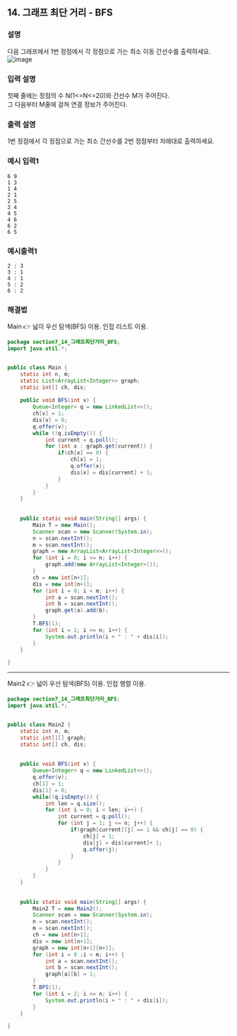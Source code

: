 ## 14. 그래프 최단 거리 - BFS  
  
### 설명  
다음 그래프에서 1번 정점에서 각 정점으로 가는 최소 이동 간선수를 출력하세요.  
![image](https://github.com/han-tomas/HTJ_AlgorithmStudy/assets/124488773/71efae97-4ae2-421e-85b1-a4e4f0c7ebe7)  
  
### 입력 설명  
첫째 줄에는 정점의 수 N(1<=N<=20)와 간선수 M가 주어진다.  
그 다음부터 M줄에 걸쳐 연결 정보가 주어진다.  
  
### 출력 설명  
1번 정점에서 각 정점으로 가는 최소 간선수를 2번 정점부터 차례대로 출력하세요.  
  
### 예시 입력1  
```
6 9
1 3
1 4
2 1
2 5
3 4
4 5
4 6
6 2
6 5
```  
    
### 예시출력1  
```
2 : 3
3 : 1
4 : 1
5 : 2
6 : 2
```   
  
### 해결법  
Main 👉 넓이 우선 탐색(BFS) 이용. 인접 리스트 이용.  
  
```java
package section7_14_그래프최단거리_BFS;
import java.util.*;


public class Main {
	static int n, m;
	static List<ArrayList<Integer>> graph;
	static int[] ch, dis;
	
	public void BFS(int v) {
		Queue<Integer> q = new LinkedList<>();
		ch[v] = 1;
		dis[v] = 0;
		q.offer(v);
		while (!q.isEmpty()) {
			int current = q.poll();
			for (int x : graph.get(current)) {
				if(ch[x] == 0) {
					ch[x] = 1;
					q.offer(x);
					dis[x] = dis[current] + 1;
				}
			}
		}
	}
	
	
	public static void main(String[] args) {
		Main T = new Main();
		Scanner scan = new Scanner(System.in);
		n = scan.nextInt();
		m = scan.nextInt();
		graph = new ArrayList<ArrayList<Integer>>();
		for (int i = 0; i <= n; i++) {
			graph.add(new ArrayList<Integer>());
		}
		ch = new int[n+1];
		dis = new int[n+1];
		for (int i = 0; i < m; i++) {
			int a = scan.nextInt();
			int b = scan.nextInt();
			graph.get(a).add(b);
		}
		T.BFS(1);
		for (int i = 2; i <= n; i++) {
			System.out.println(i + " : " + dis[i]);
		}
	}

}

```  
  
---  
Main2 👉 넓이 우선 탐색(BFS) 이용. 인접 행렬 이용.  
  
```java
package section7_14_그래프최단거리_BFS;
import java.util.*;


public class Main2 {
	static int n, m;
	static int[][] graph;
	static int[] ch, dis;
	
	
	public void BFS(int v) {
		Queue<Integer> q = new LinkedList<>();
		q.offer(v);
		ch[1] = 1;
		dis[1] = 0;
		while(!q.isEmpty()) {
			int len = q.size();
			for (int i = 0; i < len; i++) {
				int current = q.poll();
				for (int j = 1; j <= n; j++) {
					if(graph[current][j] == 1 && ch[j] == 0) {
						ch[j] = 1;
						dis[j] = dis[current]+ 1;
						q.offer(j);
					}
				}
			}
		}
	}
	
	
	public static void main(String[] args) {
		Main2 T = new Main2();
		Scanner scan = new Scanner(System.in);
		n = scan.nextInt();
		m = scan.nextInt();
		ch = new int[n+1];
		dis = new int[n+1];
		graph = new int[n+1][n+1];
		for (int i = 0 ;i < m; i++) {
			int a = scan.nextInt();
			int b = scan.nextInt();
			graph[a][b] = 1;
		}
		T.BFS(1);
		for (int i = 2; i <= n; i++) {
			System.out.println(i + " : " + dis[i]);
		}
	}

}

```    